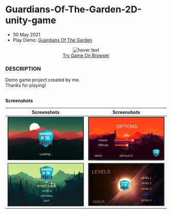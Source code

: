 # Guardians-Of-The-Garden-2D-unity-game
- 30 May 2021
- Play Demo: <a href="https://kenanaegean.github.io/Guardians-Of-The-Garden/">Guardians Of The Garden</a>

<p align="center">
  <img src="Assets/Images/Guardıans of the garden (1).png" width="350" title="hover text"><br>
  <a href="https://kenanaegean.github.io/Guardians-Of-The-Garden/">Try Game On Browser</a>
</p>


<h3>DESCRIPTION</h3>
Demo game project created by me.
<br>Thanks for playing!

<br><b>Screenshots</b>

	
Screenshots           |  Screenshots 
:-------------------------:|:-------------------------:
![](Assets/Screenshots/1.png)  |  ![](Assets/Screenshots/3.png)
![](Assets/Screenshots/2.png)  |  ![](Assets/Screenshots/4.png)


